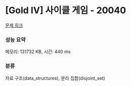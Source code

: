 # [Gold IV] 사이클 게임 - 20040 

[문제 링크](https://www.acmicpc.net/problem/20040) 

### 성능 요약

메모리: 131732 KB, 시간: 440 ms

### 분류

자료 구조(data_structures), 분리 집합(disjoint_set)

